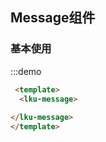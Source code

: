 ## Message组件

### 基本使用
:::demo
```html
 <template>
  <lku-message>
  
</lku-message>
</template>
```
